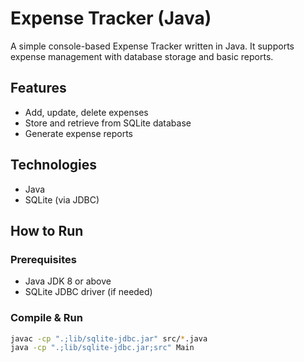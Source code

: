 # Expense Tracker (Java)

A simple console-based Expense Tracker written in Java. It supports expense management with database storage and basic reports.

## Features
- Add, update, delete expenses
- Store and retrieve from SQLite database
- Generate expense reports

## Technologies
- Java
- SQLite (via JDBC)

## How to Run

### Prerequisites
- Java JDK 8 or above
- SQLite JDBC driver (if needed)

### Compile & Run

```bash
javac -cp ".;lib/sqlite-jdbc.jar" src/*.java
java -cp ".;lib/sqlite-jdbc.jar;src" Main
